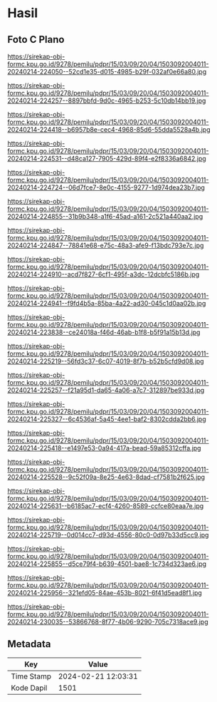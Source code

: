 # Hasil

## Foto C Plano

https://sirekap-obj-formc.kpu.go.id/9278/pemilu/pdpr/15/03/09/20/04/1503092004011-20240214-224050--52cd1e35-d015-4985-b29f-032af0e66a80.jpg

https://sirekap-obj-formc.kpu.go.id/9278/pemilu/pdpr/15/03/09/20/04/1503092004011-20240214-224257--8897bbfd-9d0c-4965-b253-5c10db14bb19.jpg

https://sirekap-obj-formc.kpu.go.id/9278/pemilu/pdpr/15/03/09/20/04/1503092004011-20240214-224418--b6957b8e-cec4-4968-85d6-55dda5528a4b.jpg

https://sirekap-obj-formc.kpu.go.id/9278/pemilu/pdpr/15/03/09/20/04/1503092004011-20240214-224531--d48ca127-7905-429d-89f4-e2f8336a6842.jpg

https://sirekap-obj-formc.kpu.go.id/9278/pemilu/pdpr/15/03/09/20/04/1503092004011-20240214-224724--06d7fce7-8e0c-4155-9277-1d974dea23b7.jpg

https://sirekap-obj-formc.kpu.go.id/9278/pemilu/pdpr/15/03/09/20/04/1503092004011-20240214-224855--31b9b348-a1f6-45ad-a161-2c521a440aa2.jpg

https://sirekap-obj-formc.kpu.go.id/9278/pemilu/pdpr/15/03/09/20/04/1503092004011-20240214-224847--78841e68-e75c-48a3-afe9-f13bdc793e7c.jpg

https://sirekap-obj-formc.kpu.go.id/9278/pemilu/pdpr/15/03/09/20/04/1503092004011-20240214-224910--acd7f827-6cf1-495f-a3dc-12dcbfc5186b.jpg

https://sirekap-obj-formc.kpu.go.id/9278/pemilu/pdpr/15/03/09/20/04/1503092004011-20240214-224941--f9fd4b5a-85ba-4a22-ad30-045c1d0aa02b.jpg

https://sirekap-obj-formc.kpu.go.id/9278/pemilu/pdpr/15/03/09/20/04/1503092004011-20240214-223838--ce24018a-f46d-46ab-b1f8-b5f91a15b13d.jpg

https://sirekap-obj-formc.kpu.go.id/9278/pemilu/pdpr/15/03/09/20/04/1503092004011-20240214-225219--56fd3c37-6c07-4019-8f7b-b52b5cfd9d08.jpg

https://sirekap-obj-formc.kpu.go.id/9278/pemilu/pdpr/15/03/09/20/04/1503092004011-20240214-225257--f21a95d1-da65-4a06-a7c7-312897be933d.jpg

https://sirekap-obj-formc.kpu.go.id/9278/pemilu/pdpr/15/03/09/20/04/1503092004011-20240214-225327--6c4536af-5a45-4ee1-baf2-8302cdda2bb6.jpg

https://sirekap-obj-formc.kpu.go.id/9278/pemilu/pdpr/15/03/09/20/04/1503092004011-20240214-225418--e1497e53-0a94-417a-bead-59a85312cffa.jpg

https://sirekap-obj-formc.kpu.go.id/9278/pemilu/pdpr/15/03/09/20/04/1503092004011-20240214-225528--9c52f09a-8e25-4e63-8dad-cf7581b2f625.jpg

https://sirekap-obj-formc.kpu.go.id/9278/pemilu/pdpr/15/03/09/20/04/1503092004011-20240214-225631--b6185ac7-ecf4-4260-8589-ccfce80eaa7e.jpg

https://sirekap-obj-formc.kpu.go.id/9278/pemilu/pdpr/15/03/09/20/04/1503092004011-20240214-225719--0d014cc7-d93d-4556-80c0-0d97b33d5cc9.jpg

https://sirekap-obj-formc.kpu.go.id/9278/pemilu/pdpr/15/03/09/20/04/1503092004011-20240214-225855--d5ce79f4-b639-4501-bae8-1c734d323ae6.jpg

https://sirekap-obj-formc.kpu.go.id/9278/pemilu/pdpr/15/03/09/20/04/1503092004011-20240214-225956--321efd05-84ae-453b-8021-6f41d5ead8f1.jpg

https://sirekap-obj-formc.kpu.go.id/9278/pemilu/pdpr/15/03/09/20/04/1503092004011-20240214-230035--53866768-8f77-4b06-9290-705c7318ace9.jpg


## Metadata

| Key        | Value               |
| ---------- | ------------------- |
| Time Stamp | 2024-02-21 12:03:31 |
| Kode Dapil | 1501                |



